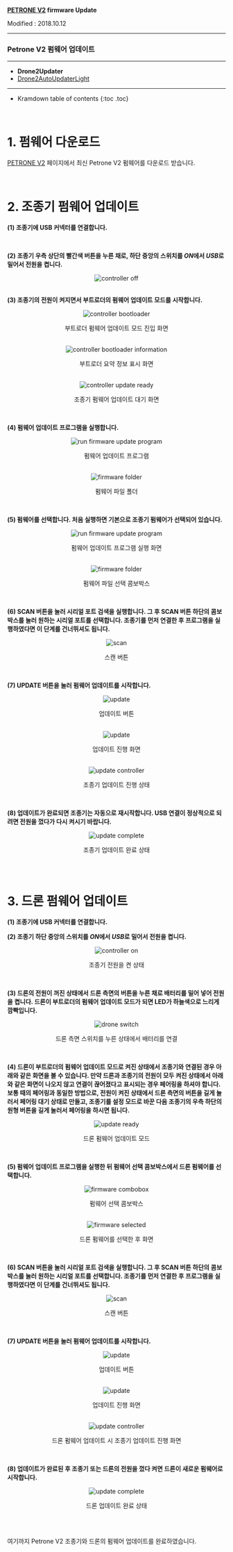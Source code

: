 **[PETRONE V2](/documents/kr/products/petrone_v2/) firmware Update**

Modified : 2018.10.12

---

<h3>Petrone V2 펌웨어 업데이트</h3>

---

- **Drone2Updater**
- [Drone2AutoUpdaterLight](../drone2autoupdaterlight/)

---

* Kramdown table of contents
{:toc .toc}

<br>

# 1. 펌웨어 다운로드

[PETRONE V2](/documents/kr/products/petrone_v2/) 페이지에서 최신 Petrone V2 펌웨어를 다운로드 받습니다.


<br>


# 2. 조종기 펌웨어 업데이트

<b>(1) 조종기에 USB 커넥터를 연결합니다.</b>

<br>

<b>(2) 조종기 우측 상단의 빨간색 버튼을 누른 채로, 하단 중앙의 스위치를 <i>ON</i>에서 <i>USB</i>로 밀어서 전원을 켭니다.</b>

<div align="center">
    <img src="./images/1_controller_1_off.jpg" alt="controller off">
</div>
<br>

<b>(3) 조종기의 전원이 켜지면서 부트로더의 펌웨어 업데이트 모드를 시작합니다.</b>

<div align="center">
    <img src="./images/1_controller_2_bootloader.jpg" alt="controller bootloader">
    <p>부트로더 펌웨어 업데이트 모드 진입 화면</p>
</div>
<br>

<div align="center">
    <img src="./images/1_controller_3_info.jpg" alt="controller bootloader information">
    <p>부트로더 요약 정보 표시 화면</p>
</div>
<br>

<div align="center">
    <img src="./images/1_controller_4_ready.jpg" alt="controller update ready">
    <p>조종기 펌웨어 업데이트 대기 화면</p>
</div>
<br>

<b>(4) 펌웨어 업데이트 프로그램을 실행합니다.</b>

<div align="center">
    <img src="./images/1_controller_5_folder.jpg" alt="run firmware update program">
    <p>펌웨어 업데이트 프로그램</p>
</div>
<br>

<div align="center">
    <img src="./images/1_controller_6_firmware_folder.jpg" alt="firmware folder">
    <p>펌웨어 파일 폴더</p>
</div>
<br>

<b>(5) 펌웨어를 선택합니다. 처음 실행하면 기본으로 조종기 펌웨어가 선택되어 있습니다.</b>

<div align="center">
    <img src="./images/1_controller_7_firmware_updater.jpg" alt="run firmware update program">
    <p>펌웨어 업데이트 프로그램 실행 화면</p>
</div>
<br>

<div align="center">
    <img src="./images/1_controller_8_firmware_updater_combobox_open.jpg" alt="firmware folder">
    <p>펌웨어 파일 선택 콤보박스</p>
</div>
<br>

<b>(6) SCAN 버튼을 눌러 시리얼 포트 검색을 실행합니다. 그 후 SCAN 버튼 하단의 콤보 박스를 눌러 원하는 시리얼 포트를 선택합니다. 조종기를 먼저 연결한 후 프로그램을 실행하였다면 이 단계를 건너뛰셔도 됩니다.</b>

<div align="center">
    <img src="./images/1_controller_9_scan_button.jpg" alt="scan">
    <p>스캔 버튼</p>
</div>
<br>

<b>(7) UPDATE 버튼을 눌러 펌웨어 업데이트를 시작합니다.</b>

<div align="center">
    <img src="./images/1_controller_10_update_button.jpg" alt="update">
    <p>업데이트 버튼</p>
</div>
<br>

<div align="center">
    <img src="./images/1_controller_11_firmware_updater_update.jpg" alt="update">
    <p>업데이트 진행 화면</p>
</div>
<br>

<div align="center">
    <img src="./images/1_controller_12_controller_graph.jpg" alt="update controller">
    <p>조종기 업데이트 진행 상태</p>
</div>
<br>

<b>(8) 업데이트가 완료되면 조종기는 자동으로 재시작합니다. USB 연결이 정상적으로 되려면 전원을 껐다가 다시 켜시기 바랍니다.</b>

<div align="center">
    <img src="./images/1_controller_13_updatecomplete.jpg" alt="update complete">
    <p>조종기 업데이트 완료 상태</p>
</div>
<br>


<br>


# 3. 드론 펌웨어 업데이트

<b>(1) 조종기에 USB 커넥터를 연결합니다.</b>
<br>

<b>(2) 조종기 하단 중앙의 스위치를 <i>ON</i>에서 <i>USB</i>로 밀어서 전원을 켭니다.</b>

<div align="center">
    <img src="./images/2_drone_1_on.jpg" alt="controller on">
    <p>조종기 전원을 켠 상태</p>
</div>
<br>

<b>(3) 드론의 전원이 꺼진 상태에서 드론 측면의 버튼을 누른 채로 배터리를 밀어 넣어 전원을 켭니다. 드론이 부트로더의 펌웨어 업데이트 모드가 되면 LED가 하늘색으로 느리게 깜빡입니다.</b>

<div align="center">
    <img src="./images/2_drone_2_side_button.jpg" alt="drone switch">
    <p>드론 측면 스위치를 누른 상태에서 배터리를 연결</p>
</div>
<br>

<b>(4) 드론이 부트로더의 펌웨어 업데이트 모드로 켜진 상태에서 조종기와 연결된 경우 아래와 같은 화면을 볼 수 있습니다. 만약 드론과 조종기의 전원이 모두 켜진 상태에서 아래와 같은 화면이 나오지 않고 연결이 끊어졌다고 표시되는 경우 페어링을 하셔야 합니다. 보통 때의 페어링과 동일한 방법으로, 전원이 켜진 상태에서 드론 측면의 버튼을 길게 눌러서 페어링 대기 상태로 만들고, 조종기를 설정 모드로 바꾼 다음 조종기의 우측 하단의 원형 버튼을 길게 눌러서 페어링을 하시면 됩니다.</b>

<div align="center">
    <img src="./images/2_drone_3_drone_connected.jpg" alt="update ready">
    <p>드론 펌웨어 업데이트 모드</p>
</div>
<br>

<b>(5) 펌웨어 업데이트 프로그램을 실행한 뒤 펌웨어 선택 콤보박스에서 드론 펌웨어를 선택합니다.</b>

<div align="center">
    <img src="./images/2_drone_4_firmware_combobox.jpg" alt="firmware combobox">
    <p>펌웨어 선택 콤보박스</p>
</div>
<br>

<div align="center">
    <img src="./images/2_drone_5_firmware_selected.jpg" alt="firmware selected">
    <p>드론 펌웨어를 선택한 후 화면</p>
</div>
<br>

<b>(6) SCAN 버튼을 눌러 시리얼 포트 검색을 실행합니다. 그 후 SCAN 버튼 하단의 콤보 박스를 눌러 원하는 시리얼 포트를 선택합니다. 조종기를 먼저 연결한 후 프로그램을 실행하였다면 이 단계를 건너뛰셔도 됩니다.</b>

<div align="center">
    <img src="./images/2_drone_6_scan.jpg" alt="scan">
    <p>스캔 버튼</p>
</div>
<br>

<b>(7) UPDATE 버튼을 눌러 펌웨어 업데이트를 시작합니다.</b>

<div align="center">
    <img src="./images/2_drone_7_update.jpg" alt="update">
    <p>업데이트 버튼</p>
</div>
<br>

<div align="center">
    <img src="./images/2_drone_8_firmware_update.jpg" alt="update">
    <p>업데이트 진행 화면</p>
</div>
<br>

<div align="center">
    <img src="./images/2_drone_9_update_controller.jpg" alt="update controller">
    <p>드론 펌웨어 업데이트 시 조종기 업데이트 진행 화면</p>
</div>
<br>

<b>(8) 업데이트가 완료된 후 조종기 또는 드론의 전원을 껐다 켜면 드론이 새로운 펌웨어로 시작합니다.</b>

<div align="center">
    <img src="./images/2_drone_10_firmware_update_complete.jpg" alt="update complete">
    <p>드론 업데이트 완료 상태</p>
</div>
<br>

<br>


여기까지 Petrone V2 조종기와 드론의 펌웨어 업데이트를 완료하였습니다.

